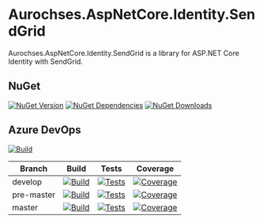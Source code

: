 # Aurochses.AspNetCore.Identity.SendGrid

Aurochses.AspNetCore.Identity.SendGrid is a library for ASP.NET Core Identity with SendGrid.

## NuGet
[![NuGet Version](https://img.shields.io/nuget/v/Aurochses.AspNetCore.Identity.SendGrid.svg?style=flat-square)](https://www.nuget.org/packages/Aurochses.AspNetCore.Identity.SendGrid)
[![NuGet Dependencies](https://img.shields.io/librariesio/release/nuget/Aurochses.AspNetCore.Identity.SendGrid.svg?style=flat-square)](https://libraries.io/nuget/Aurochses.AspNetCore.Identity.SendGrid)
[![NuGet Downloads](https://img.shields.io/nuget/dt/Aurochses.AspNetCore.Identity.SendGrid.svg?style=flat-square)](https://www.nuget.org/packages/Aurochses.AspNetCore.Identity.SendGrid)

## Azure DevOps

[![Build](https://img.shields.io/azure-devops/release/Aurochses/61cd8e26-670f-4d15-9b53-5e73a476a30f/11/11.svg?style=flat-square)](https://dev.azure.com/Aurochses/Aurochses.OpenSource/_release?definitionId=11)

Branch     | Build | Tests | Coverage
-----------|-------|-------|----------
develop | [![Build](https://img.shields.io/azure-devops/build/Aurochses/Aurochses.OpenSource/389/develop.svg?style=flat-square)](https://dev.azure.com/Aurochses/Aurochses.OpenSource/_build/latest?definitionId=389&branchName=develop) | [![Tests](https://img.shields.io/azure-devops/tests/Aurochses/Aurochses.OpenSource/389/develop.svg?style=flat-square)](https://dev.azure.com/Aurochses/Aurochses.OpenSource/_build/latest?definitionId=389&branchName=develop) | [![Coverage](https://img.shields.io/azure-devops/coverage/Aurochses/Aurochses.OpenSource/389/develop.svg?style=flat-square)](https://dev.azure.com/Aurochses/Aurochses.OpenSource/_build/latest?definitionId=389&branchName=develop)
pre-master | [![Build](https://img.shields.io/azure-devops/build/Aurochses/Aurochses.OpenSource/389/pre-master.svg?style=flat-square)](https://dev.azure.com/Aurochses/Aurochses.OpenSource/_build/latest?definitionId=389&branchName=pre-master) | [![Tests](https://img.shields.io/azure-devops/tests/Aurochses/Aurochses.OpenSource/389/pre-master.svg?style=flat-square)](https://dev.azure.com/Aurochses/Aurochses.OpenSource/_build/latest?definitionId=389&branchName=pre-master) | [![Coverage](https://img.shields.io/azure-devops/coverage/Aurochses/Aurochses.OpenSource/389/pre-master.svg?style=flat-square)](https://dev.azure.com/Aurochses/Aurochses.OpenSource/_build/latest?definitionId=389&branchName=pre-master)
master | [![Build](https://img.shields.io/azure-devops/build/Aurochses/Aurochses.OpenSource/389/master.svg?style=flat-square)](https://dev.azure.com/Aurochses/Aurochses.OpenSource/_build/latest?definitionId=389&branchName=master) | [![Tests](https://img.shields.io/azure-devops/tests/Aurochses/Aurochses.OpenSource/389/master.svg?style=flat-square)](https://dev.azure.com/Aurochses/Aurochses.OpenSource/_build/latest?definitionId=389&branchName=master) | [![Coverage](https://img.shields.io/azure-devops/coverage/Aurochses/Aurochses.OpenSource/389/master.svg?style=flat-square)](https://dev.azure.com/Aurochses/Aurochses.OpenSource/_build/latest?definitionId=389&branchName=master)
